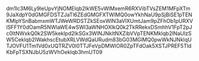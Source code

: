 dm1lc3M6Ly9leUpvYjNOMElqb2lkWE5vWlMxemR6RXVibTVsZEM1MFpXTm9JaXdpY0dGMGFDSTZJaTl6ZEdGMGFXTWlMQ0owYkhNaU9pSjBiSE1pTENKMlpYSnBabmxmWTJWeWRDSTZkSEoxWlN3aVlXUmtJam9pZFhOb1pURXVlSFF1Y0dOamR5NWlaWE4wSWl3aWNHOXlkQ0k2TkRRekxDSmhhV1FpT2pJc0ltNWxkQ0k2SW5keklpd2lkSGx3WlNJNkltNXZibVVpTENKMklqb2lNaUlzSW5Ceklqb2lWakhscEtubXRLVWdQaURudm83bG03MGlMQ0pwWkNJNklqUTJOVFU1Tm1Vd0xUQTRZV0l0TTJFeVpDMWlOR0ZpTFdOak5XSTJPREF5TldKbFpTSXNJbU5zWVhOeklqb3hmUT09
